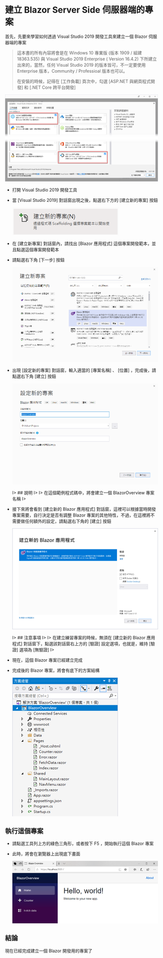 # 建立 Blazor Server Side 伺服器端的專案

首先，先要來學習如何透過 Visual Studio 2019 開發工具來建立一個 Blazor 伺服器端的專案

> 這本書的所有內容將會是在 Windows 10 專業版 (版本 1909 / 組建 18363.535) 與 Visual Studio 2019 Enterprise ( Version 16.4.2) 下所建立出來的，當然，任何 Visual Studio 2019 的版本皆可，不一定要使用 Enterprise 版本，Community / Professioal 版本也可以。
>
> 在安裝的時候，記得在 [工作負載] 頁次中，勾選 [ASP.NET 與網頁程式開發] 和 [.NET Core 跨平台開發]
  
  ![Visual Studio 2019 Installer 之工作負載選擇](Images/BlazorQO957.png)

- 打開 Visual Studio 2019 開發工具
- 當 [Visual Studio 2019] 對話窗出現之後，點選右下方的 [建立新的專案] 按鈕
  
  ![Visual Studio 建立新的專案 按鈕](Images/BlazorQO999.png)

- 在 [建立新專案] 對話窗內，請找出 [Blazor 應用程式] 這個專案開發範本，並且點選這個專案開發範本
- 請點選右下角 [下一步] 按鈕
  
  ![選擇 使用 Blazor 應用程式 專案範本](Images/BlazorQO998.png)

- 出現 [設定新的專案] 對話窗，輸入適當的 [專案名稱] 、 [位置] ，完成後，請點選右下角 [建立] 按鈕
  
  ![Blazor 應用程式 設定新的專案](Images/BlazorQO997.png)

  I> ## 說明
  I>
  I> 在這個範例程式碼中，將會建立一個 BlazorOverview 專案名稱
  I> 
  
- 接下來將會看到 [建立新的 Blazor 應用程式] 對話窗，這裡可以根據當時開發專案需要，自行決定是否有調整 Blazor 專案的其他特性，不過，在這裡將不需要做任何額外的設定，請點選右下角的 [建立] 按鈕
  
  ![Blazor 應用程式 建立新的 Blazor 應用程式](Images/BlazorQO996.png)

  I> ## 注意事項
  I>
  I> 在建立練習專案的時候，無須在 [建立新的 Blazor 應用程式] 對話窗下，點選該對話窗右上方的 [驗證] 設定選項，也就是，維持 [驗證] 選項為 [無驗證]
  I> 
  
- 現在，這個 Blazor 專案已經建立完成

- 完成後的 Blazor 專案，將會有底下的方案結構

  ![Blazor 方案結構](Images/BlazorQO995.png)

## 執行這個專案

- 請點選工具列上方的綠色三角形，或者按下 F5 ，開始執行這個 Blazor 專案
- 此時，將會在瀏覽器上出現底下畫面
  
  ![Blazor 專案第一次執行結果](Images/BlazorQO994.png)

## 結論

現在已經完成建立一個 Blazor 開發用的專案了
